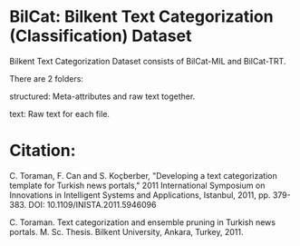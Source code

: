 # BilCat: Bilkent Text Categorization (Classification) Dataset

Bilkent Text Categorization Dataset consists of BilCat-MIL and BilCat-TRT.

There are 2 folders:

structured: Meta-attributes and raw text together.

text: Raw text for each file.

# Citation:
C. Toraman, F. Can and S. Koçberber, "Developing a text categorization template for Turkish news portals," 2011 International Symposium on Innovations in Intelligent Systems and Applications, Istanbul, 2011, pp. 379-383. DOI: 10.1109/INISTA.2011.5946096

C. Toraman. Text categorization and ensemble pruning in Turkish news portals. M. Sc. Thesis. Bilkent University, Ankara, Turkey, 2011.

